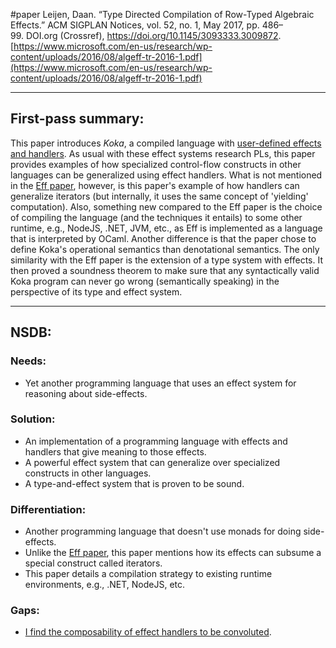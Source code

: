 #paper
Leijen, Daan. “Type Directed Compilation of Row-Typed Algebraic Effects.” ACM SIGPLAN Notices, vol. 52, no. 1, May 2017, pp. 486–99. DOI.org (Crossref), https://doi.org/10.1145/3093333.3009872.
[https://www.microsoft.com/en-us/research/wp-content/uploads/2016/08/algeff-tr-2016-1.pdf](https://www.microsoft.com/en-us/research/wp-content/uploads/2016/08/algeff-tr-2016-1.pdf)
- - -
## First-pass summary:
This paper introduces *Koka*, a compiled language with [user-defined effects and handlers](<Effect Systems>). As usual with these effect systems research PLs, this paper provides examples of how specialized control-flow constructs in other languages can be generalized using effect handlers. What is not mentioned in the [Eff paper](<Programming with Algebraic Effects and Handlers>), however, is this paper's example of how handlers can generalize iterators (but internally, it uses the same concept of 'yielding' computation). Also, something new compared to the Eff paper is the choice of compiling the language (and the techniques it entails) to some other runtime, e.g., NodeJS, .NET, JVM, etc., as Eff is implemented as a language that is interpreted by OCaml. Another difference is that the paper chose to define Koka's operational semantics than denotational semantics. The only similarity with the Eff paper is the extension of a type system with effects. It then proved a soundness theorem to make sure that any syntactically valid Koka program can never go wrong (semantically speaking) in the perspective of its type and effect system. 
- - -
## NSDB:
### Needs:
* Yet another programming language that uses an effect system for reasoning about side-effects.
### Solution:
* An implementation of a programming language with effects and handlers that give meaning to those effects.
* A powerful effect system that can generalize over specialized constructs in other languages.
* A type-and-effect system that is proven to be sound.
### Differentiation:
* Another programming language that doesn't use monads for doing side-effects.
* Unlike the [Eff paper](<Programming with Algebraic Effects and Handlers>), this paper mentions how its effects can subsume a special construct called iterators.
* This paper details a compilation strategy to existing runtime environments, e.g., .NET, NodeJS, etc.
### Gaps:
* [I find the composability of effect handlers to be convoluted](<Effect composition is messy>).